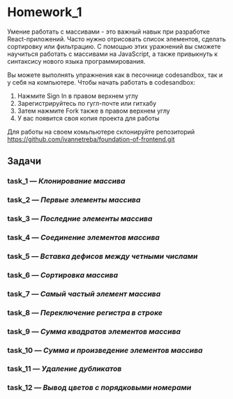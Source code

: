 # Homework_1

Умение работать с массивами - это важный навык при разработке React-приложений. Часто нужно отрисовать список элементов, сделать сортировку или фильтрацию. С помощью этих уражнений вы сможете научиться работать с массивами на JavaScript, а также привыкнуть к синтаксису нового языка программирования.

Вы можете выполнять упражнения как в песочнице codesandbox,
так и у себя на компьютере. Чтобы начать работать в codesandbox:
1. Нажмите Sign In в правом верхнем углу
2. Зарегистрируйтесь по гугл-почте или гитхабу
3. Затем нажмите Fork также в правом верхнем углу
4. У вас появится своя копия проекта для работы

Для работы на своем комьпьютере
склонируйте репозиторий https://github.com/ivannetreba/foundation-of-frontend.git


## Задачи
### task_1 — _Клонирование массива_
### task_2 — _Первые элементы массива_
### task_3 — _Последние элементы массива_
### task_4 — _Соединение элементов массива_
### task_5 — _Вставка дефисов между четными числами_
### task_6 — _Сортировка массива_
### task_7 — _Самый частый элемент массива_
### task_8 — _Переключение регистра в строке_
### task_9 — _Сумма квадратов элементов массива_
### task_10 — _Сумма и произведение элементов массива_
### task_11 — _Удаление дубликатов_
### task_12 — _Вывод цветов с порядковыми номерами_

